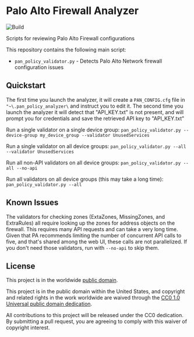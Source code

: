 # Palo Alto Firewall Analyzer

![Build](https://github.com/moshekaplan/palo_alto_firewall_analyzer/actions/workflows/test.yml/badge.svg)

Scripts for reviewing Palo Alto Firewall configurations

This repository contains the following main script:

* `pan_policy_validator.py` - Detects Palo Alto Network firewall configuration issues

## Quickstart

The first time you launch the analyzer, it will create a `PAN_CONFIG.cfg` file
in `"~\.pan_policy_analyzer\` and instruct you to edit it.
The second time you launch the analyzer it will detect that "API_KEY.txt" is not present,
and will prompt you for credentials and save the retrieved API key to "API_KEY.txt"

Run a single validator on a single device group:
`pan_policy_validator.py --device-group my_device_group --validator UnusedServices`

Run a single validator on all device groups:
`pan_policy_validator.py --all --validator UnusedServices`

Run all non-API validators on all device groups:
`pan_policy_validator.py --all --no-api`

Run all validators on all device groups (this may take a long time):
`pan_policy_validator.py --all`

## Known Issues

The validators for checking zones (ExtaZones, MissingZones, and ExtraRules) all
require looking up the zones for address objects on the firewall. This requires many API
requests and can take a very long time. Given that PA recommends limiting the number of
concurrent API calls to five, and that's shared among the web UI, these calls are not
parallelized. If you don't need those validators, run with `--no-api` to skip them.

## License ##

This project is in the worldwide [public domain](LICENSE).

This project is in the public domain within the United States, and
copyright and related rights in the work worldwide are waived through
the [CC0 1.0 Universal public domain
dedication](https://creativecommons.org/publicdomain/zero/1.0/).

All contributions to this project will be released under the CC0
dedication. By submitting a pull request, you are agreeing to comply
with this waiver of copyright interest.
